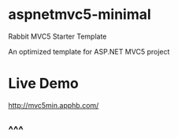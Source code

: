 # aspnetmvc5-minimal
Rabbit MVC5 Starter Template

An optimized template for ASP.NET MVC5 project

# Live Demo
http://mvc5min.apphb.com/

## ^^^
